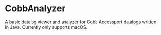 # CobbAnalyzer
A basic datalog viewer and analyzer for Cobb Accessport datalogs written in Java.
Currently only supports macOS.